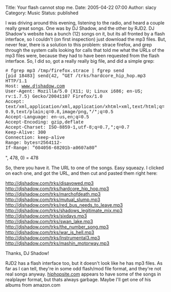 Title: Your flash cannot stop me.
Date: 2005-04-22 07:00
Author: slacy
Category: Music
Status: published

I was driving around this evening, listening to the radio, and heard a
couple really great songs. One was by DJ Shadow, and the other by RJD2.
DJ Shadow's website has a bunch (12) songs on it, but its all fronted by
a flash interface, so I couldn't (on first inspection) just download the
mp3 files. But, never fear, there is a solution to this problem: strace
firefox, and grep through the system calls looking for calls that told
me what the URLs of the mp3 files were, because they had to have been
requested from the flash interface. So, I did so, got a really really
big file, and did a simple grep:

<span style="font-family: courier new,courier,monospace;">\# fgrep mp3
/tmp/firefox.strace | fgrep send</span>  
<span style="font-family: courier new,courier,monospace;">\[pid 18483\]
send(42, "GET /trks/hardcore\_hip\_hop.mp3 HTTP/1.1  
Host: www.djshadow.com  
User-Agent: Mozilla/5.0 (X11; U; Linux i686; en-US; rv:1.7.5)
Gecko/20041107 Firefox/1.0  
Accept:
text/xml,application/xml,application/xhtml+xml,text/html;q=0.9,text/plain;q=0.8,image/png,\*/\*;q=0.5  
Accept-Language: en-us,en;q=0.5  
Accept-Encoding: gzip,deflate  
Accept-Charset: ISO-8859-1,utf-8;q=0.7,\*;q=0.7  
Keep-Alive: 300  
Connection: keep-alive  
Range: bytes=2564112-  
If-Range: "604056-68201b-a0607a80"

", 478, 0) = 478</span>  
  
So, there you have it. The URL to one of the songs. Easy squeazy. I
clicked on each one, and got the URL, and then cut and pasted them right
here:

<http://djshadow.com/trks/disavowed.mp3>  
<http://djshadow.com/trks/hardcore_hip_hop.mp3>  
<http://djshadow.com/trks/marchofdeath.mp3>  
<http://djshadow.com/trks/mutual_slump.mp3>  
<http://djshadow.com/trks/red_bus_needs_to_leave.mp3>  
<http://djshadow.com/trks/shadows_legitimate_mix.mp3>  
<http://djshadow.com/trks/sixdays.mp3>  
<http://djshadow.com/trks/swan_lake.mp3>  
<http://djshadow.com/trks/the_number_song.mp3>  
<http://djshadow.com/trks/war_is_hell.mp3>  
<http://djshadow.com/trks/Instrumental3.mp3>  
<http://djshadow.com/trks/mashin_motorway.mp3>

Thanks, DJ Shadow!

RJD2 has a flash interface too, but it doesn't look like he has mp3
files. As far as I can tell, they're in some odd flash/mod file format,
and they're not real songs anyway.
[hiphopsite.com](http://hiphopsite.com/) appears to have some of the
songs in realplayer format, but thats always garbage. Maybe I'll get one
of his albums from amazon.com  
  

